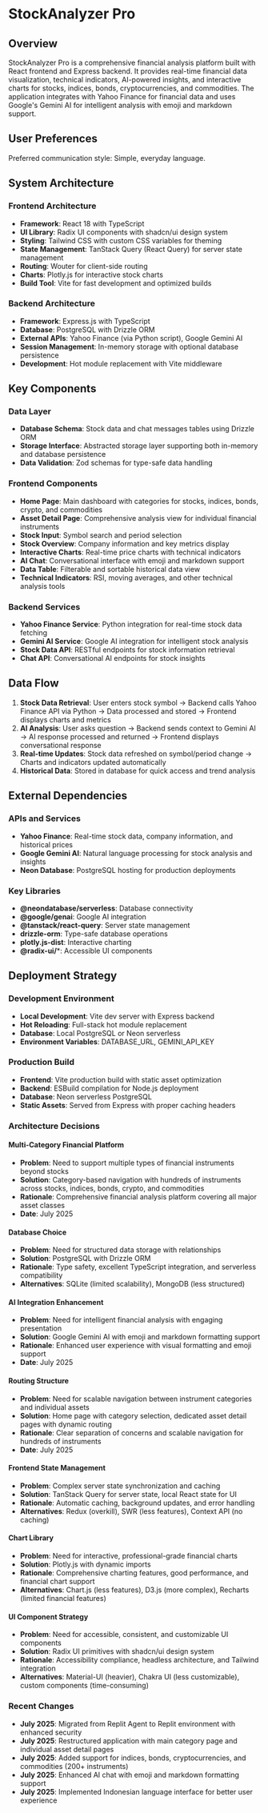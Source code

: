 # StockAnalyzer Pro

## Overview

StockAnalyzer Pro is a comprehensive financial analysis platform built with React frontend and Express backend. It provides real-time financial data visualization, technical indicators, AI-powered insights, and interactive charts for stocks, indices, bonds, cryptocurrencies, and commodities. The application integrates with Yahoo Finance for financial data and uses Google's Gemini AI for intelligent analysis with emoji and markdown support.

## User Preferences

Preferred communication style: Simple, everyday language.

## System Architecture

### Frontend Architecture
- **Framework**: React 18 with TypeScript
- **UI Library**: Radix UI components with shadcn/ui design system
- **Styling**: Tailwind CSS with custom CSS variables for theming
- **State Management**: TanStack Query (React Query) for server state management
- **Routing**: Wouter for client-side routing
- **Charts**: Plotly.js for interactive stock charts
- **Build Tool**: Vite for fast development and optimized builds

### Backend Architecture
- **Framework**: Express.js with TypeScript
- **Database**: PostgreSQL with Drizzle ORM
- **External APIs**: Yahoo Finance (via Python script), Google Gemini AI
- **Session Management**: In-memory storage with optional database persistence
- **Development**: Hot module replacement with Vite middleware

## Key Components

### Data Layer
- **Database Schema**: Stock data and chat messages tables using Drizzle ORM
- **Storage Interface**: Abstracted storage layer supporting both in-memory and database persistence
- **Data Validation**: Zod schemas for type-safe data handling

### Frontend Components
- **Home Page**: Main dashboard with categories for stocks, indices, bonds, crypto, and commodities
- **Asset Detail Page**: Comprehensive analysis view for individual financial instruments
- **Stock Input**: Symbol search and period selection
- **Stock Overview**: Company information and key metrics display
- **Interactive Charts**: Real-time price charts with technical indicators
- **AI Chat**: Conversational interface with emoji and markdown support
- **Data Table**: Filterable and sortable historical data view
- **Technical Indicators**: RSI, moving averages, and other technical analysis tools

### Backend Services
- **Yahoo Finance Service**: Python integration for real-time stock data fetching
- **Gemini AI Service**: Google AI integration for intelligent stock analysis
- **Stock Data API**: RESTful endpoints for stock information retrieval
- **Chat API**: Conversational AI endpoints for stock insights

## Data Flow

1. **Stock Data Retrieval**: User enters stock symbol → Backend calls Yahoo Finance API via Python → Data processed and stored → Frontend displays charts and metrics
2. **AI Analysis**: User asks question → Backend sends context to Gemini AI → AI response processed and returned → Frontend displays conversational response
3. **Real-time Updates**: Stock data refreshed on symbol/period change → Charts and indicators updated automatically
4. **Historical Data**: Stored in database for quick access and trend analysis

## External Dependencies

### APIs and Services
- **Yahoo Finance**: Real-time stock data, company information, and historical prices
- **Google Gemini AI**: Natural language processing for stock analysis and insights
- **Neon Database**: PostgreSQL hosting for production deployments

### Key Libraries
- **@neondatabase/serverless**: Database connectivity
- **@google/genai**: Google AI integration
- **@tanstack/react-query**: Server state management
- **drizzle-orm**: Type-safe database operations
- **plotly.js-dist**: Interactive charting
- **@radix-ui/***: Accessible UI components

## Deployment Strategy

### Development Environment
- **Local Development**: Vite dev server with Express backend
- **Hot Reloading**: Full-stack hot module replacement
- **Database**: Local PostgreSQL or Neon serverless
- **Environment Variables**: DATABASE_URL, GEMINI_API_KEY

### Production Build
- **Frontend**: Vite production build with static asset optimization
- **Backend**: ESBuild compilation for Node.js deployment
- **Database**: Neon serverless PostgreSQL
- **Static Assets**: Served from Express with proper caching headers

### Architecture Decisions

#### Multi-Category Financial Platform
- **Problem**: Need to support multiple types of financial instruments beyond stocks
- **Solution**: Category-based navigation with hundreds of instruments across stocks, indices, bonds, crypto, and commodities
- **Rationale**: Comprehensive financial analysis platform covering all major asset classes
- **Date**: July 2025

#### Database Choice
- **Problem**: Need for structured data storage with relationships
- **Solution**: PostgreSQL with Drizzle ORM
- **Rationale**: Type safety, excellent TypeScript integration, and serverless compatibility
- **Alternatives**: SQLite (limited scalability), MongoDB (less structured)

#### AI Integration Enhancement
- **Problem**: Need for intelligent financial analysis with engaging presentation
- **Solution**: Google Gemini AI with emoji and markdown formatting support
- **Rationale**: Enhanced user experience with visual formatting and emoji support
- **Date**: July 2025

#### Routing Structure
- **Problem**: Need for scalable navigation between instrument categories and individual assets
- **Solution**: Home page with category selection, dedicated asset detail pages with dynamic routing
- **Rationale**: Clear separation of concerns and scalable navigation for hundreds of instruments
- **Date**: July 2025

#### Frontend State Management
- **Problem**: Complex server state synchronization and caching
- **Solution**: TanStack Query for server state, local React state for UI
- **Rationale**: Automatic caching, background updates, and error handling
- **Alternatives**: Redux (overkill), SWR (less features), Context API (no caching)

#### Chart Library
- **Problem**: Need for interactive, professional-grade financial charts
- **Solution**: Plotly.js with dynamic imports
- **Rationale**: Comprehensive charting features, good performance, and financial chart support
- **Alternatives**: Chart.js (less features), D3.js (more complex), Recharts (limited financial features)

#### UI Component Strategy
- **Problem**: Need for accessible, consistent, and customizable UI components
- **Solution**: Radix UI primitives with shadcn/ui design system
- **Rationale**: Accessibility compliance, headless architecture, and Tailwind integration
- **Alternatives**: Material-UI (heavier), Chakra UI (less customizable), custom components (time-consuming)

### Recent Changes
- **July 2025**: Migrated from Replit Agent to Replit environment with enhanced security
- **July 2025**: Restructured application with main category page and individual asset detail pages
- **July 2025**: Added support for indices, bonds, cryptocurrencies, and commodities (200+ instruments)
- **July 2025**: Enhanced AI chat with emoji and markdown formatting support
- **July 2025**: Implemented Indonesian language interface for better user experience